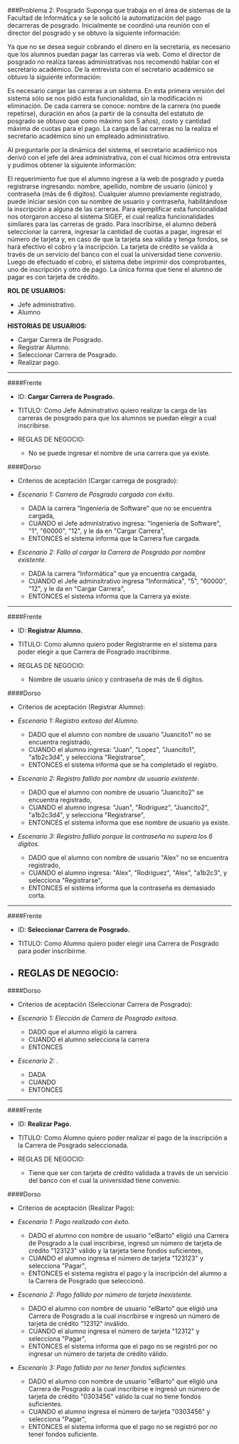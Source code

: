 ###Problema 2: Posgrado
Suponga que trabaja en el área de sistemas de la Facultad de Informática y se le solicitó la automatización del pago decarreras de posgrado. Inicialmente se coordinó una reunión con el director del posgrado y se obtuvo la siguiente información:

Ya que no se desea seguir cobrando el dinero en la secretaría, es necesario que los alumnos puedan pagar las carreras vía web. Como el director de posgrado no realiza tareas administrativas nos recomendó hablar con el secretario académico.
De la entrevista con el secretario académico se obtuvo la siguiente información:

Es necesario cargar las carreras a un sistema. En esta primera versión del sistema sólo se nos pidió esta funcionalidad, sin la modificación ni eliminación. De cada carrera se conoce: nombre de la carrera (no puede repetirse), duración en años (a partir de la consulta del estatuto de posgrado se obtuvo que como máximo son 5 años), costo y cantidad máxima de cuotas para el pago. La carga de las carreras no la realiza el secretario académico sino un empleado administrativo.

Al preguntarle por la dinámica del sistema, el secretario académico nos derivó con el jefe del área administrativa, con el cual hicimos otra entrevista y pudimos obtener la siguiente información:

El requerimiento fue que el alumno ingrese a la web de posgrado y pueda registrarse ingresando: nombre, apellido, nombre de usuario (único) y contraseña (más de 6 dígitos). Cualquier alumno previamente registrado, puede iniciar sesión con su nombre de usuario y contraseña, habilitándose la inscripción a alguna de las carreras. Para ejemplificar esta funcionalidad nos otorgaron acceso al sistema SIGEF, el cual realiza funcionalidades similares para las carreras de grado. Para inscribirse, el alumno deberá seleccionar la carrera, ingresar la cantidad de cuotas a pagar, ingresar el número de tarjeta y, en caso de que la tarjeta sea válida y tenga fondos, se hará efectivo el cobro y la inscripción. La tarjeta de crédito se valida a través de un servicio del banco con el cual la universidad tiene convenio. Luego de efectuado el cobro, el sistema debe imprimir dos comprobantes, uno de inscripción y otro de pago. La única forma que tiene el alumno de pagar es con tarjeta de crédito.

**ROL DE USUARIOS:**

- Jefe administrativo.
- Alumno 

**HISTORIAS DE USUARIOS:**

- Cargar Carrera de Posgrado.
- Registrar Alumno.
- Seleccionar Carrera de Posgrado.
- Realizar pago.

___

####Frente
- ID: **Cargar Carrera de Posgrado.**

- TITULO: Como Jefe Adminstrativo quiero realizar la carga de las carreras de posgrado para que los alumnos se puedan elegir a cual inscribirse.

- REGLAS DE NEGOCIO: 
	- No se puede ingresar el nombre de una carrera que ya existe.
	
####Dorso
- Criterios de aceptación (Cargar carrega de posgrado):
- _Escenario 1: Carrera de Posgrado cargada con éxito._
	- DADA la carrera "Ingeniería de Software" que no se encuentra cargada,
	- CUANDO el Jefe administrativo ingresa: "Ingeniería de Software", "1", "60000", "12", y le da en "Cargar Carrera",
	- ENTONCES el sistema informa que la Carrera fue cargada.
	
- _Escenario 2: Fallo al cargar la Carrera de Posgrado por nombre existente._ 
	- DADA la carrera "Informática" que ya encuentra cargada,
	- CUANDO el Jefe adminsitrativo ingresa "Informática", "5", "60000", "12", y le da en "Cargar Carrera",
	- ENTONCES el sistema informa que la Carrera ya existe.

___

####Frente
- ID: **Registrar Alumno.**

- TITULO: Como alumno quiero poder Registrarme en el sistema para poder elegir a que Carrera de Posgrado inscribirme.

- REGLAS DE NEGOCIO: 
	- Nombre de usuario único y contraseña de más de 6 dígitos.
	
####Dorso
- Criterios de aceptación (Registrar Alumno):
- _Escenario 1: Registro exitoso del Alumno._
	- DADO que el alumno con nombre de usuario "Juancito1" no se encuentra registrado,
	- CUANDO el alumno ingresa: "Juan", "Lopez", "Juancito1", "a1b2c3d4", y selecciona "Registrarse", 
	- ENTONCES el sistema informa que se ha completado el registro.
	
- _Escenario 2: Registro fallido por nombre de usuario existente._ 
	- DADO que el alumno con nombre de usuario "Juancito2" se encuentra registrado,
	- CUANDO el alumno ingresa: "Juan", "Rodriguez", "Juancito2", "a1b2c3d4", y selecciona "Registrarse",
	- ENTONCES el sistema informa que ese nombre de usuario ya existe.
	
- _Escenario 3: Registro fallido porque la contraseña no supera los 6 dígitos._ 
	- DADO que el alumno con nombre de usuario "Alex" no se encuentra registrado,
	- CUANDO el alumno ingresa: "Alex", "Rodriguez", "Alex", "a1b2c3", y selecciona "Registrarse",
	- ENTONCES el sistema informa que la contraseña es demasiado corta.
___

####Frente
- ID: **Seleccionar Carrera de Posgrado.**

- TITULO: Como Alumno quiero poder elegir una Carrera de Posgrado para poder inscribirme.

- REGLAS DE NEGOCIO: 
	- 
	
####Dorso
- Criterios de aceptación (Seleccionar Carrera de Posgrado):
- _Escenario 1: Elección de Carrera de Posgrado exitosa._
	- DADO que el alumno eligió la carrera
	- CUANDO el alumno selecciona la carrera
	- ENTONCES
	
- _Escenario 2: ._ 
	- DADA 
	- CUANDO
	- ENTONCES
	
___

####Frente
- ID: **Realizar Pago.**

- TITULO: Como Alumno quiero poder realizar el pago de la inscripción a la Carrera de Posgrado seleccionada.

- REGLAS DE NEGOCIO: 
	- Tiene que ser con tarjeta de crédito validada a través de un servicio del banco con el cual la universidad tiene convenio.
	
####Dorso
- Criterios de aceptación (Realizar Pago):
- _Escenario 1: Pago realizado con éxito._
	- DADO el alumno con nombre de usuario "elBarto" eligió una Carrera de Posgrado a la cual inscribirse, ingresó un número de tarjeta de crédito "123123" válido y la tarjeta tiene fondos suficientes,
	- CUANDO el alumno ingresa el número de tarjeta "123123" y selecciona "Pagar",
	- ENTONCES el sistema registra el pago y la inscripción del alumno a la Carrera de Posgrado que seleccionó.
	
- _Escenario 2: Pago fallido por número de tarjeta inexistente._ 
	- DADO el alumno con nombre de usuario "elBarto" que eligió una Carrera de Posgrado a la cual inscribirse e ingresó un número de tarjeta de crédito "12312" inválido.
	- CUANDO el alumno ingresa el número de tarjeta "12312" y selecciona "Pagar",
	- ENTONCES el sistema informa que el pago no se registró por no ingresar un número de tarjeta de crédito válido.
	
- _Escenario 3: Pago fallido por no tener fondos suficientes._ 
	- DADO el alumno con nombre de usuario "elBarto" que eligió una Carrera de Posgrado a la cual inscribirse e ingresó un número de tarjeta de crédito "0303456" válido la cual no tiene fondos suficientes.
	- CUANDO el alumno ingresa el número de tarjeta "0303456" y selecciona "Pagar",
	- ENTONCES el sistema informa que el pago no se registró por no tener fondos suficiente.
